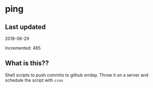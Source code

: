 # ping

## Last updated
2018-06-29

Incremented: 485

## What is this??
Shell scripts to push commits to github errday. Throw it on a server and schedule the script with `cron`
